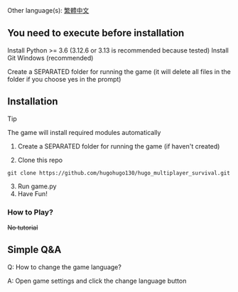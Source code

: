 Other language(s): [繁體中文](README_zhtw.md)
## You need to execute before installation
Install Python >= 3.6 (3.12.6 or 3.13 is recommended because tested)
Install Git 
Windows (recommended)

Create a SEPARATED folder for running the game (it will delete all files in the folder if you choose yes in the prompt)

## Installation
> [!TIP]
> The game will install required modules automatically
1. Create a SEPARATED folder for running the game (if haven't created)
<!-- 2. Run game_updater.py to install / update the game
3. Wait for downloaded and installed / updated
4. Close the updater window
5. Open game.py
6. Have Fun! -->
2. Clone this repo
```
git clone https://github.com/hugohugo130/hugo_multiplayer_survival.git
```
3. Run game.py
4. Have Fun!

### How to Play?
~~No tutorial~~

## Simple Q&A
Q: How to change the game language?

A: Open game settings and click the change language button
